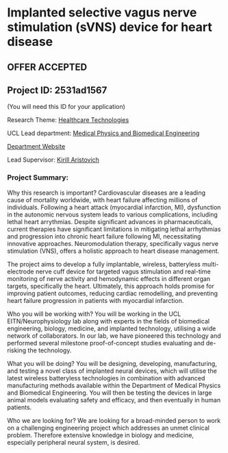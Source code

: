 # Implanted selective vagus nerve stimulation (sVNS) device for heart disease

## **OFFER ACCEPTED**

## Project ID: **2531ad1567**
(You will need this ID for your application)

Research Theme: [Healthcare Technologies](../themes/healthcare-technologies.md)

UCL Lead department: [Medical Physics and Biomedical Engineering](../departments/medical-physics-and-biomedical-engineering.md)

[Department Website](https://www.ucl.ac.uk/medical-physics-biomedical-engineering)

Lead Supervisor: [Kirill Aristovich](https://profiles.ucl.ac.uk/35960)

### Project Summary:

Why this research is important?
Cardiovascular diseases are a leading cause of mortality worldwide, with heart failure affecting millions of individuals. Following a heart attack (myocardial infarction, MI), dysfunction in the autonomic nervous system leads to various complications, including lethal heart arrythmias. Despite significant advances in pharmaceuticals, current therapies have significant limitations in mitigating lethal arrhythmias and progression into chronic heart failure following MI, necessitating innovative approaches. Neuromodulation therapy, specifically vagus nerve stimulation (VNS), offers a holistic approach to heart disease management. 

The project aims to develop a fully implantable, wireless, batteryless multi-electrode nerve cuff device for targeted vagus stimulation and real-time monitoring of nerve activity and hemodynamic effects in different organ targets, specifically the heart. Ultimately, this approach holds promise for improving patient outcomes, reducing cardiac remodelling, and preventing heart failure progression in patients with myocardial infarction. 

Who you will be working with?
You will be working in the UCL EITN/Neurophysiology lab along with experts in the fields of biomedical engineering, biology, medicine, and implanted technology, utilising a wide network of collaborators. In our lab, we have pioneered this technology and performed several milestone proof-of-concept studies evaluating and de-risking the technology.

What you will be doing?
You will be designing, developing, manufacturing, and testing a novel class of implanted neural devices, which will utilise the latest wireless batteryless technologies in combination with advanced manufacturing methods available within the Department of Medical Physics and Biomedical Engineering. You will then be testing the devices in large animal models evaluating safety and efficacy, and then eventually in human patients.    

Who we are looking for?
We are looking for a broad-minded person to work on a challenging engineering project which addresses an unmet clinical problem. Therefore extensive knowledge in biology and medicine, especially peripheral neural system, is desired.
